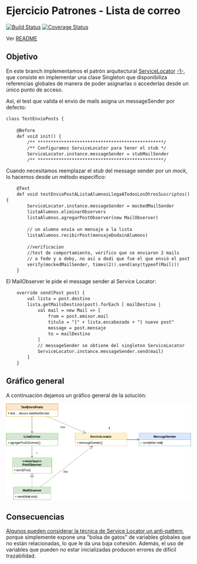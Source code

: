 # Ejercicio Patrones - Lista de correo

[![Build Status](https://travis-ci.org/uqbar-project/eg-lista-correo-xtend.svg?branch=service-locator)](https://travis-ci.org/uqbar-project/eg-lista-correo-xtend) [![Coverage Status](https://coveralls.io/repos/github/uqbar-project/eg-lista-correo-xtend/badge.svg?branch=service-locator&service=github)](https://coveralls.io/github/uqbar-project/eg-lista-correo-xtend?branch=service-locator&service=github)

Ver [README](https://github.com/uqbar-project/eg-lista-correo-xtend/blob/master/README.md)


## Objetivo

En este branch implementamos el patrón arquitectural [ServiceLocator](https://en.wikipedia.org/wiki/Service_locator_pattern) [-1-](http://www.oracle.com/technetwork/java/servicelocator-137181.html), que consiste en implementar una clase Singleton que disponibiliza referencias globales de manera de poder asignarlas o accederlas desde un único punto de acceso.

Así, el test que valida el envío de mails asigna un messageSender por defecto:

```xtend
class TestEnvioPosts {

	@Before
	def void init() {
		/** ************************************************/
		/** Configuramos ServiceLocator para tener el stub */	
		ServiceLocator.instance.messageSender = stubMailSender
		/** ************************************************/

```

Cuando necesitamos reemplazar el _stub_ del message sender por un _mock_, lo hacemos desde un método específico:

```xtend
	@Test
	def void testEnvioPostAListaAlumnosLlegaATodosLosOtrosSuscriptos() {
		ServiceLocator.instance.messageSender = mockedMailSender
		listaAlumnos.eliminarObservers
		listaAlumnos.agregarPostObserver(new MailObserver)

		// un alumno envía un mensaje a la lista
		listaAlumnos.recibirPost(mensajeDodainAlumnos)

		//verificacion
		//test de comportamiento, verifico que se enviaron 2 mails 
		// a fede y a deby, no así a dodi que fue el que envió el post
		verify(mockedMailSender, times(2)).send(any(typeof(Mail)))
	}
```

El MailObserver le pide el message sender al Service Locator:

```xtend
	override send(Post post) {
		val lista = post.destino
		lista.getMailsDestino(post).forEach [ mailDestino |
			val mail = new Mail => [
				from = post.emisor.mail
				titulo = "[" + lista.encabezado + "] nuevo post"
				message = post.mensaje
				to = mailDestino
			]
			// messageSender se obtiene del singleton ServiceLocator
			ServiceLocator.instance.messageSender.send(mail)
		]
	}
```

## Gráfico general

A continuación dejamos un gráfico general de la solución:

![imagen](imagen/DI-ServiceLocator.png)


## Consecuencias

[Algunos pueden considerar la técnica de Service Locator un anti-pattern](http://blog.ploeh.dk/2010/02/03/ServiceLocatorisanAnti-Pattern/), porque simplemente expone una "bolsa de gatos" de variables globales que no están relacionadas, lo que le da una baja cohesión. Además, el uso de variables que pueden no estar inicializadas producen errores de difícil trazabilidad.
